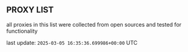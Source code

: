 ## PROXY LIST

all proxies in this list were collected from open sources and tested for functionality

last update: `2025-03-05 16:35:36.699986+00:00` UTC